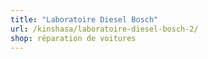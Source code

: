 ```yaml
---
title: "Laboratoire Diesel Bosch"
url: /kinshasa/laboratoire-diesel-bosch-2/
shop: réparation de voitures
---
```

